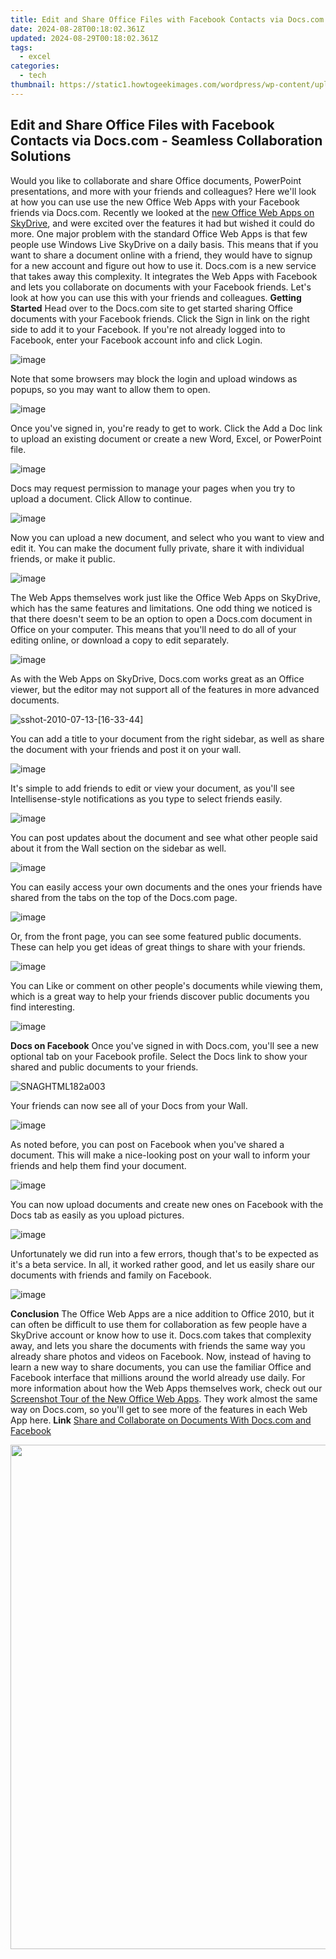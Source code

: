 ```yaml
---
title: Edit and Share Office Files with Facebook Contacts via Docs.com - Seamless Collaboration Solutions
date: 2024-08-28T00:18:02.361Z
updated: 2024-08-29T00:18:02.361Z
tags:
  - excel
categories:
  - tech
thumbnail: https://static1.howtogeekimages.com/wordpress/wp-content/uploads/2010/07/image236.png
---
```


## Edit and Share Office Files with Facebook Contacts via Docs.com - Seamless Collaboration Solutions

Would you like to collaborate and share Office documents, PowerPoint presentations, and more with your friends and colleagues? Here we'll look at how you can use use the new Office Web Apps with your Facebook friends via Docs.com. Recently we looked at the [new Office Web Apps on SkyDrive](https://facebook.techidaily.com/the-structure-and-public-accessibility-of-facebook-local-groups/), and were excited over the features it had but wished it could do more. One major problem with the standard Office Web Apps is that few people use Windows Live SkyDrive on a daily basis. This means that if you want to share a document online with a friend, they would have to signup for a new account and figure out how to use it. Docs.com is a new service that takes away this complexity. It integrates the Web Apps with Facebook and lets you collaborate on documents with your Facebook friends. Let's look at how you can use this with your friends and colleagues. **Getting Started** Head over to the Docs.com site to get started sharing Office documents with your Facebook friends. Click the Sign in link on the right side to add it to your Facebook. If you're not already logged into to Facebook, enter your Facebook account info and click Login. 

![image](https://static1.howtogeekimages.com/wordpress/wp-content/uploads/2010/07/image237.png) 

 Note that some browsers may block the login and upload windows as popups, so you may want to allow them to open. 

![image](https://static1.howtogeekimages.com/wordpress/wp-content/uploads/2010/07/image238.png) 

 Once you've signed in, you're ready to get to work. Click the Add a Doc link to upload an existing document or create a new Word, Excel, or PowerPoint file. 

![image](https://static1.howtogeekimages.com/wordpress/wp-content/uploads/2010/07/image239.png) 

 Docs may request permission to manage your pages when you try to upload a document. Click Allow to continue. 

![image](https://static1.howtogeekimages.com/wordpress/wp-content/uploads/2010/07/image240.png) 

 Now you can upload a new document, and select who you want to view and edit it. You can make the document fully private, share it with individual friends, or make it public. 

![image](https://static1.howtogeekimages.com/wordpress/wp-content/uploads/2010/07/image241.png) 

 The Web Apps themselves work just like the Office Web Apps on SkyDrive, which has the same features and limitations. One odd thing we noticed is that there doesn't seem to be an option to open a Docs.com document in Office on your computer. This means that you'll need to do all of your editing online, or download a copy to edit separately. 

![image](https://static1.howtogeekimages.com/wordpress/wp-content/uploads/2010/07/image242.png) 

 As with the Web Apps on SkyDrive, Docs.com works great as an Office viewer, but the editor may not support all of the features in more advanced documents. 

![sshot-2010-07-13-[16-33-44]](https://static1.howtogeekimages.com/wordpress/wp-content/uploads/2010/07/sshot20100713163344.png) 

 You can add a title to your document from the right sidebar, as well as share the document with your friends and post it on your wall. 

![image](https://static1.howtogeekimages.com/wordpress/wp-content/uploads/2010/07/image243.png) 

 It's simple to add friends to edit or view your document, as you'll see Intellisense-style notifications as you type to select friends easily. 

![image](https://static1.howtogeekimages.com/wordpress/wp-content/uploads/2010/07/image244.png) 

 You can post updates about the document and see what other people said about it from the Wall section on the sidebar as well. 

![image](https://static1.howtogeekimages.com/wordpress/wp-content/uploads/2010/07/image245.png) 

 You can easily access your own documents and the ones your friends have shared from the tabs on the top of the Docs.com page. 

![image](https://static1.howtogeekimages.com/wordpress/wp-content/uploads/2010/07/image246.png) 

 Or, from the front page, you can see some featured public documents. These can help you get ideas of great things to share with your friends. 

![image](https://static1.howtogeekimages.com/wordpress/wp-content/uploads/2010/07/image247.png) 

 You can Like or comment on other people's documents while viewing them, which is a great way to help your friends discover public documents you find interesting. 

![image](https://static1.howtogeekimages.com/wordpress/wp-content/uploads/2010/07/image248.png) 

**Docs on Facebook** Once you've signed in with Docs.com, you'll see a new optional tab on your Facebook profile. Select the Docs link to show your shared and public documents to your friends. 

![SNAGHTML182a003](https://static1.howtogeekimages.com/wordpress/wp-content/uploads/2010/07/SNAGHTML182a003.png) 

 Your friends can now see all of your Docs from your Wall. 

![image](https://static1.howtogeekimages.com/wordpress/wp-content/uploads/2010/07/image249.png) 

 As noted before, you can post on Facebook when you've shared a document. This will make a nice-looking post on your wall to inform your friends and help them find your document. 

![image](https://static1.howtogeekimages.com/wordpress/wp-content/uploads/2010/07/image250.png) 

 You can now upload documents and create new ones on Facebook with the Docs tab as easily as you upload pictures. 

![image](https://static1.howtogeekimages.com/wordpress/wp-content/uploads/2010/07/image252.png) 

 Unfortunately we did run into a few errors, though that's to be expected as it's a beta service. In all, it worked rather good, and let us easily share our documents with friends and family on Facebook. 

![image](https://static1.howtogeekimages.com/wordpress/wp-content/uploads/2010/07/image253.png) 

**Conclusion** The Office Web Apps are a nice addition to Office 2010, but it can often be difficult to use them for collaboration as few people have a SkyDrive account or know how to use it. Docs.com takes that complexity away, and lets you share the documents with friends the same way you already share photos and videos on Facebook. Now, instead of having to learn a new way to share documents, you can use the familiar Office and Facebook interface that millions around the world already use daily. For more information about how the Web Apps themselves work, check out our [Screenshot Tour of the New Office Web Apps](https://facebook.techidaily.com/the-structure-and-public-accessibility-of-facebook-local-groups/). They work almost the same way on Docs.com, so you'll get to see more of the features in each Web App here. **Link** [Share and Collaborate on Documents With Docs.com and Facebook](http://docs.com/)

<ins class="adsbygoogle"
     style="display:block"
     data-ad-format="autorelaxed"
     data-ad-client="ca-pub-7571918770474297"
     data-ad-slot="1223367746"></ins>



<ins class="adsbygoogle"
     style="display:block"
     data-ad-client="ca-pub-7571918770474297"
     data-ad-slot="8358498916"
     data-ad-format="auto"
     data-full-width-responsive="true"></ins>



<!-- affiliate ads begin -->
<a href="https://atezr.pxf.io/c/5597632/2018605/18496" target="_top" id="2018605"><img src="//a.impactradius-go.com/display-ad/18496-2018605" border="0" alt="" width="798" height="807"/></a><img height="0" width="0" src="https://imp.pxf.io/i/5597632/2018605/18496" style="position:absolute;visibility:hidden;" border="0" />
<!-- affiliate ads end -->
